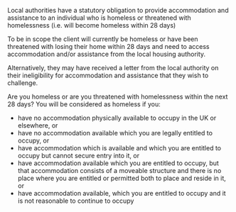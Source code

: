 Local authorities have a statutory obligation to provide accommodation and assistance to an individual who is homeless or threatened with homelessness (i.e. will become homeless within 28 days)

To be in scope the client will currently be homeless or have been threatened with losing their home within 28 days and need to access accommodation and/or assistance from the local housing authority.

Alternatively, they may have received a letter from the local authority on their ineligibility for accommodation and assistance that they wish to challenge.

Are you homeless or are you threatened with homelessness within the next 28 days? You will be considered as homeless if you:

* have no accommodation physically available to occupy in the UK or elsewhere, or
* have no accommodation available which you are legally entitled to occupy, or
* have accommodation which is available and which you are entitled to occupy but cannot secure entry into it, or
* have accommodation available which you are entitled to occupy, but that accommodation consists of a moveable structure and there is no place where you are entitled or permitted both to place and reside in it, or
* have accommodation available, which you are entitled to occupy and it is not reasonable to continue to occupy

